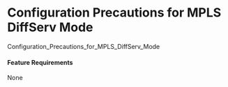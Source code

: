 Configuration Precautions for MPLS DiffServ Mode
================================================

Configuration_Precautions_for_MPLS_DiffServ_Mode

#### Feature Requirements

None